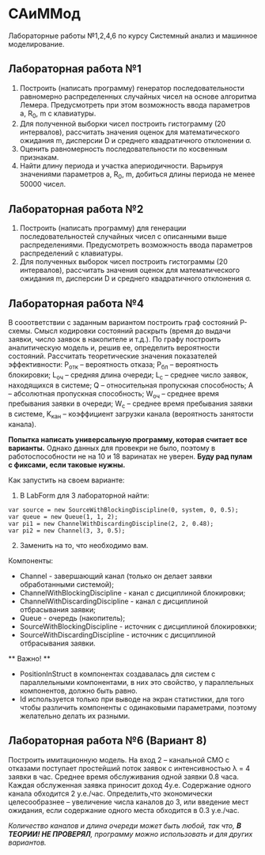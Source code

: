 # САиММод
Лабораторные работы №1,2,4,6 по курсу Системный анализ и машинное моделирование.

## Лабораторная работа №1
1. Построить (написать программу) генератор последовательности равномерно распределенных случайных чисел на основе алгоритма Лемера. Предусмотреть при этом возможность ввода параметров a, R<sub>0</sub>, m с клавиатуры.
2. Для полученной выборки чисел построить гистограмму (20 интервалов), рассчитать значения оценок для математического ожидания m, дисперсии D и среднего квадратичного отклонении σ.
3. Оценить равномерность последовательности по косвенным признакам.
4. Найти длину периода и участка апериодичности. Варьируя значениями параметров a, R<sub>0</sub>, m, добиться длины периода не менее 50000 чисел.

## Лабораторная работа №2
1. Построить (написать программу) для генерации последовательностей случайных чисел с описанными выше распределениями. Предусмотреть возможность ввода параметров распределений с клавиатуры.
2. Для полученных выборок чисел построить гистограммы (20 интервалов), рассчитать значения оценок для математического ожидания m, дисперсии D и среднего квадратичного отклонения σ.

## Лабораторная работа №4
В сооответствии с заданным вариантом построить граф состояний P-схемы.
Смысл кодировки состояний раскрыть (время до выдачи заявки, число заявок в накопителе и т.д.).
По графу построить аналитическую модель и, решив ее, определить вероятности состояний. Рассчитать теоретические значения показателей эффективности: 
Р<sub>отк</sub> – вероятность отказа;  Р<sub>бл</sub> – вероятность блокировки; L<sub>оч</sub> – средняя длина очереди; L<sub>c</sub> – среднее число заявок, находящихся в системе; Q – относительная пропускная способность; А – абсолютная пропускная способность; W<sub>оч</sub> – среднее время пребывания заявки в очереди; W<sub>c</sub> – среднее время пребывания заявки в системе, K<sub>кан</sub> – коэффициент загрузки канала (вероятность занятости канала).

**Попытка написать универсальную программу, которая считает все варианты.** Однако данных для провекри не было, поэтому в работоспособности не на 10 и 18 варинатах не уверен. **Буду рад пулам с фиксами, если таковые нужны.**

Как запустить на своем варианте:
1. В LabForm для 3 лабораторной найти:
```
var source = new SourceWithBlockingDiscipline(0, system, 0, 0.5);
var queue = new Queue(1, 1, 2);
var pi1 = new ChannelWithDiscardingDiscipline(2, 2, 0.48);
var pi2 = new Channel(3, 3, 0.5);
```
2. Заменить на то, что необходимо вам.

Компоненты:
* Channel - завершающий канал (только он делает заявки обработанными системой);
* ChannelWithBlockingDiscipline - канал с дисциплиной блокировки;
* ChannelWithDiscardingDiscipline - канал с дисциплиной отбрасывания заявки;
* Queue - очередь (накопитель);
* SourceWithBlockingDiscipline - источник с дисциплиной блокировкки;
* SourceWithDiscardingDiscipline - источник с дисциплиной отбрасывания заявки.

** Важно! ** 
- PositionInStruct в компонентах создавалась для систем с параллельными компонентами, в них это свойство, у параллельных компонентов, должно быть равно. 
- Id используется только при выводе на экран статистики, для того чтобы различить компоненты с одинаковыми параметрами, поэтому желательно делать их разными.

## Лабораторная работа №6 (Вариант 8)
Построить имитационную модель.
На вход  2 – канальной СМО с отказами поступает простейший поток заявок с интенсивностью λ = 4 заявки в час. Среднее время обслуживания одной заявки 0.8 часа. Каждая обслуженная заявка приносит доход 4у.е. Содержание одного канала обходится 2 у.е./час. Определить,что экономически целесообразнее – увеличение числа каналов до 3, или введение мест ожидания, если содержание одного места обходится в 0.3 у.е./час.

*Количество каналов и длина очереди может быть любой, так что, **В ТЕОРИИ! НЕ ПРОВЕРЯЛ**, программу можно использовать и для других вариантов.*
